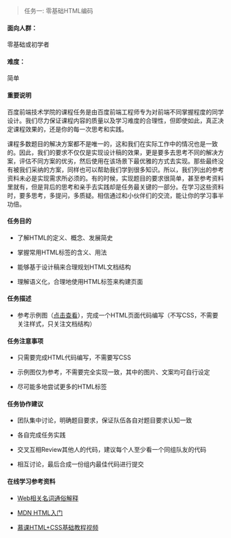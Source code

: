 >任务一: 零基础HTML编码

#### 面向人群：

零基础或初学者

#### 难度：

简单

#### 重要说明

百度前端技术学院的课程任务是由百度前端工程师专为对前端不同掌握程度的同学设计。我们尽力保证课程内容的质量以及学习难度的合理性，但即使如此，真正决定课程效果的，还是你的每一次思考和实践。

课程多数题目的解决方案都不是唯一的，这和我们在实际工作中的情况也是一致的。因此，我们的要求不仅仅是实现设计稿的效果，更是要多去思考不同的解决方案，评估不同方案的优劣，然后使用在该场景下最优雅的方式去实现。那些最终没有被我们采纳的方案，同样也可以帮助我们学到很多知识。所以，我们列出的参考资料未必是实现需求所必须的。有的时候，实现题目的要求很简单，甚至参考资料里就有，但是背后的思考和亲手去实践却是任务最关键的一部分。在学习这些资料时，要多思考，多提问，多质疑。相信通过和小伙伴们的交流，能让你的学习事半功倍。

#### 任务目的

- 了解HTML的定义、概念、发展简史


- 掌握常用HTML标签的含义、用法


- 能够基于设计稿来合理规划HTML文档结构


- 理解语义化，合理地使用HTML标签来构建页面

#### 任务描述

- 参考示例图（[点击查看](http://7xrp04.com1.z0.glb.clouddn.com/task_1_1_1.jpg)），完成一个HTML页面代码编写（不写CSS，不需要关注样式，只关注文档结构）

#### 任务注意事项

- 只需要完成HTML代码编写，不需要写CSS


- 示例图仅为参考，不需要完全实现一致，其中的图片、文案均可自行设定


- 尽可能多地尝试更多的HTML标签

#### 任务协作建议

- 团队集中讨论，明确题目要求，保证队伍各自对题目要求认知一致


- 各自完成任务实践


- 交叉互相Review其他人的代码，建议每个人至少看一个同组队友的代码


- 相互讨论，最后合成一份组内最佳代码进行提交

#### 在线学习参考资料

- [Web相关名词通俗解释](https://www.zhihu.com/question/22689579)


- [MDN HTML入门](https://developer.mozilla.org/zh-CN/docs/Web/Guide/HTML/Introduction)


- [慕课HTML+CSS基础教程视频](http://www.imooc.com/learn/9)

